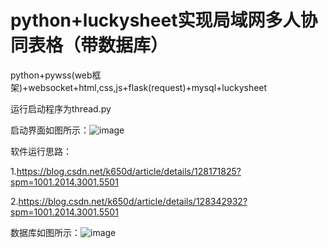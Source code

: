 # python+luckysheet实现局域网多人协同表格（带数据库）

python+pywss(web框架)+websocket+html,css,js+flask(request)+mysql+luckysheet

运行启动程序为thread.py

启动界面如图所示：![image](https://github.com/dognamepander/python-luckysheet-/assets/119275007/45224914-f967-4025-82de-f140cd834f22)

软件运行思路：

1.https://blog.csdn.net/k650d/article/details/128171825?spm=1001.2014.3001.5501

2.https://blog.csdn.net/k650d/article/details/128342932?spm=1001.2014.3001.5501

数据库如图所示：![image](https://github.com/dognamepander/python-luckysheet-/assets/119275007/a1da7590-2664-4c4b-81ed-7854fd1baf36)

